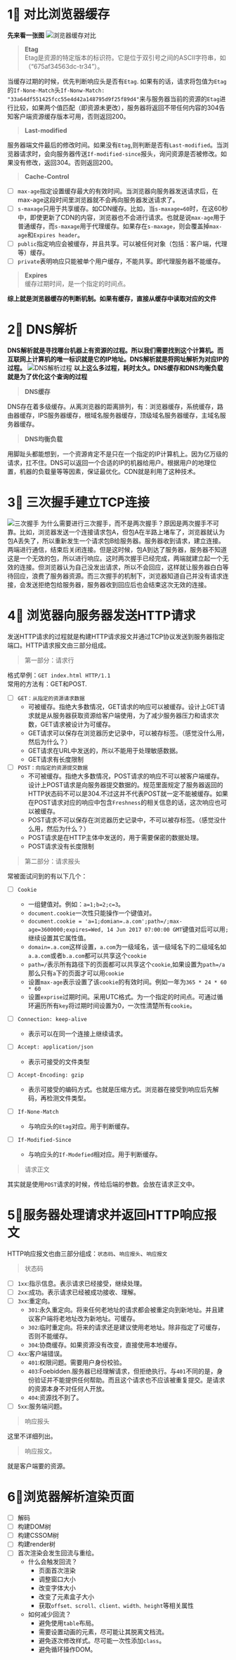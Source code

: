 # 1⃣️ 对比浏览器缓存

**先来看一张图**
![浏览器缓存对比](http://www.alloyteam.com/wp-content/uploads/2016/03/%E5%9B%BE%E7%89%8761.png)
> **Etag**  
> Etag是资源的特定版本的标识符。它是位于双引号之间的ASCII字符串，如（“675af34563dc-tr34”）。

当缓存过期的时候，优先判断响应头是否有`Etag`.  如果有的话，请求将包值为`Etag`的`If-None-Match`头`If-Nonw-Match: "33a64df551425fcc55e4d42a148795d9f25f89d4"`来与服务器当前的资源的`Etag`进行比较，如果两个值匹配（即资源未更改），服务器将返回不带任何内容的304告知客户端资源缓存版本可用，否则返回200。

> **Last-modified**

服务器端文件最后的修改时间。如果没有`Etag`,则判断是否有`Last-modified`。当浏览器请求时，会向服务器传送`If-modified-since`报头，询问资源是否被修改。如果没有修改，返回304。否则返回200。

> **Cache-Control**

- [ ] `max-age`指定设置缓存最大的有效时间。当浏览器向服务器发送请求后，在max-age这段时间里浏览器就不会再向服务器发送请求了。
- [ ] `s-maxage`只用于共享缓存。如CDN缓存。比如，当`s-maxage=60`时，在这60秒中，即使更新了CDN的内容，浏览器也不会进行请求。也就是说`max-age`用于普通缓存，而`s-maxage`用于代理缓存。如果存在`s-maxage`，则会覆盖掉`max-age`和`Expires header`。
- [ ] `public`指定响应会被缓存，并且共享。可以被任何对象（包括：客户端，代理等）缓存。
- [ ] `private`表明响应只能被单个用户缓存，不能共享。即代理服务器不能缓存。

> **Expires**  
> 缓存过期时间，是一个指定的时间点。

**综上就是浏览器缓存的判断机制。如果有缓存，直接从缓存中读取对应的文件**

# 2⃣️ DNS解析

**DNS解析就是寻找哪台机器上有资源的过程。所以我们需要找到这个计算机。而互联网上计算机的唯一标识就是它的IP地址。DNS解析就是将网址解析为对应IP的过程。**
![DNS解析过程](https://image-static.segmentfault.com/161/828/1618288278-57f00bf9444dd_articlex)
**以上这么多过程，耗时太久。DNS缓存和DNS均衡负载就是为了优化这个查询的过程**
> **DNS缓存**  

DNS存在着多级缓存。从离浏览器的距离排列，有：浏览器缓存，系统缓存，路由器缓存，IPS服务器缓存，根域名服务器缓存，顶级域名服务器缓存，主域名服务器缓存。

> **DNS均衡负载**

用脚趾头都能想到，一个资源肯定不是只在一个指定的IP计算机上。因为亿万级的请求，扛不住。DNS可以返回一个合适的IP的机器给用户。根据用户的地理位置，机器的负载量等等因素，保证最优化。CDN就是利用了这种技术。

# 3⃣️ 三次握手建立TCP连接
![三次握手](https://upload-images.jianshu.io/upload_images/3160413-5a9f596e6bde10c6.png)
为什么需要进行三次握手，而不是两次握手？原因是两次握手不可靠。比如，浏览器发送一个连接请求包A，但包A在半路上堵车了，浏览器就认为包A丢失了，所以重新发生一个请求包B给服务器。服务器收到请求，建立连接。两端进行通信，结束后关闭连接。但是这时候，包A到达了服务器，服务器不知道这是一个无效的包，所以进行响应。这时两次握手已经完成，两端就建立起一个无效的连接。但浏览器认为自己没发出请求，所以不会回应，这样就让服务器白白等待回应，浪费了服务器资源。而三次握手的机制下，浏览器知道自己并没有请求连接，会发送拒绝包给服务器，服务器收到回应后也会结束这次无效的连接。

# 4⃣️ 浏览器向服务器发送HTTP请求

发送HTTP请求的过程就是构建HTTP请求报文并通过TCP协议发送到服务器指定端口。HTTP请求报文由三部分组成。
> 第一部分：请求行

格式举例：`GET index.html HTTP/1.1`  
常用的方法有：GET和POST.
- [ ] `GET：从指定的资源请求数据`
    - 可被缓存。指绝大多数情况，GET请求的响应可以被缓存。设计上GET请求就是从服务器获取资源给客户端使用，为了减少服务器压力和请求次数，GET请求被设计为可缓存。
    - GET请求可以保存在浏览器历史记录中，可以被存标签。（感觉没什么用，然后为什么？）
    - GET请求在URL中发送的，所以不能用于处理敏感数据。
    - GET请求有长度限制
- [ ] `POST：向指定的资源提交数据`
    - 不可被缓存。指绝大多数情况，POST请求的响应不可以被客户端缓存。设计上POST请求是向服务器提交数据的。规范里面规定了服务器返回的HTTP状态码不可以是304.不过这并不代表POST就一定不能被缓存。如果在POST请求对应的响应中包含`Freshness`的相关信息的话，这次响应也可以被缓存。
    - POST请求不可以保存在浏览器历史记录中，不可以被存标签。（感觉没什么用，然后为什么？）
    - POST请求是在HTTP主体中发送的，用于需要保密的数据处理。
    - POST请求没有长度限制

> 第二部分：请求报头

常被面试问到的有以下几个：

- [ ] `Cookie`
    - 一组健值对。例如：`a=1;b=2;c=3`。
    - `document.cookie`一次性只能操作一个键值对。
    - `document.cookie = 'a=1;domian=.a.com';path=/;max-age=3600000;expires=Wed, 14 Jun 2017 07:00:00 GMT`键值对后可以用`;`继续设置其它属性值。
    - `domain=.a.com`这样设置，`a.com`为一级域名，该一级域名下的二级域名如`a.a.com`或者`b.a.com`都可以共享这个`cookie`
    - `path=/`表示所有路径下的页面都可以共享这个`cookie`,如果设置为`path=/a`那么只有`a`下的页面才可以用`cookie`
    - 设置`max-age`表示设置了该`cookie`的有效时间。例如一年为`365 * 24 * 60 * 60`
    - 设置`exprise`过期时间。采用UTC格式。为一个指定的时间点。可通过循环遍历所有`key`将过期时间设置为0，一次性清楚所有`cookie`。

- [ ] `Connection: keep-alive`
    - 表示可以在同一个连接上继续请求。

- [ ] `Accept: application/json`
    - 表示可接受的文件类型

- [ ] `Accept-Encoding: gzip`
    - 表示可接受的编码方式。也就是压缩方式。浏览器在接受到响应后先解码，再检测文件类型。 

- [ ] `If-None-Match`
    - 与响应头的`Etag`对应。用于判断缓存。

- [ ] `If-Modified-Since`
    - 与响应头的`If-Modefied`相对应。用于判断缓存。

> 请求正文

其实就是使用`POST`请求的时候，传给后端的参数。会放在请求正文中。

# 5⃣️服务器处理请求并返回HTTP响应报文

HTTP响应报文也由三部分组成：`状态码`、`响应报头`、`响应报文`

> 状态码

- [ ] `1xx`:指示信息。表示请求已经接受，继续处理。
- [ ] `2xx`:成功。表示请求已经被成功接收、理解。
- [ ] `3xx`:重定向。
    - `301`:永久重定向。将来任何老地址的请求都会被重定向到新地址。并且建议客户端将老地址改为新地址。可缓存。
    - `302`:临时重定向。将来的请求还是建议使用老地址。除非指定了可缓存，否则不能缓存。
    - `304`:协商缓存。如果资源没有改变，直接使用本地缓存。
- [ ] `4xx`:客户端错误。
    - `401`:权限问题。需要用户身份校验。
    - `403`:Foebidden.服务器已经理解请求，但拒绝执行。与`401`不同的是，身份验证并不能提供任何帮助。而且这个请求也不应该被重复提交。是请求的资源本身不对任何人开放。
    - `404`:资源找不到了。
- [ ] `5xx`:服务端问题。

> 响应报头

这里不详细列出。

> 响应报文。

就是客户端要的资源。

# 6⃣️浏览器解析渲染页面

- [ ] 解码
- [ ] 构建DOM树
- [ ] 构建CSSOM树
- [ ] 构建render树
- [ ] 首次渲染会发生回流与重绘。
    - 什么会触发回流？
        - 页面首次渲染 
        - 调整窗口大小
        - 改变字体大小
        - 改变了元素盒子大小
        - 获取`offset、scroll、client、width、height`等相关属性
    - 如何减少回流？
        - 避免使用`table`布局。
        - 需要设置动画的元素，尽可能让其脱离文档流。
        - 避免逐次修改样式。尽可能一次性添加`class`。
        - 避免循环操作DOM。